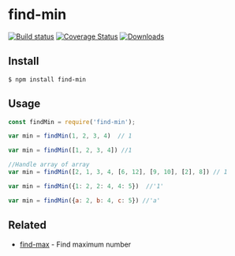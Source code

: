# find-min
[![Build status][travis-image]][travis-url]
[![Coverage Status][coverage-image]][coverage-url]
[![Downloads][downloads-image]][downloads-url]

[coverage-image]: https://coveralls.io/repos/github/smondal/find-min/badge.svg?branch=master
[coverage-url]: https://coveralls.io/github/smondal/find-min?branch=master
[travis-image]: https://api.travis-ci.com/smondal/find-min.svg?branch=master
[travis-url]: https://travis-ci.com/smondal/find-min
[downloads-image]: https://img.shields.io/npm/dm/find-min.svg?style=flat-square
[downloads-url]: https://npmjs.org/package/find-min



## Install

```
$ npm install find-min
```


## Usage

```js
const findMin = require('find-min');

var min = findMin(1, 2, 3, 4)  // 1

var min = findMin([1, 2, 3, 4]) //1

//Handle array of array
var min = findMin([2, 1, 3, 4, [6, 12], [9, 10], [2], 8]) // 1

var min = findMin({1: 2, 2: 4, 4: 5})  //'1'

var min = findMin({a: 2, b: 4, c: 5}) //'a'
```


## Related

- [find-max](https://github.com/smondal/find-max) - Find maximum number
